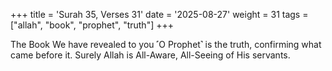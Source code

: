 +++
title = 'Surah 35, Verses 31'
date = '2025-08-27'
weight = 31
tags = ["allah", "book", "prophet", "truth"]
+++

The Book We have revealed to you ˹O Prophet˺ is the truth, confirming what came before it. Surely Allah is All-Aware, All-Seeing of His servants.